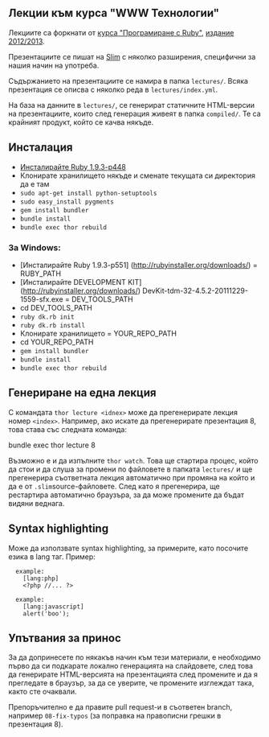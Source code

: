 ## Лекции към курса "WWW Технологии"

Лекциите са форкнати от [курса "Програмиране с Ruby"](http://fmi.ruby.bg), [издание 2012/2013](http://2012.fmi.ruby.bg).

Презентациите се пишат на [Slim](http://slim-lang.com/) с няколко разширения, специфични за нашия начин на употреба.

Съдържанието на презентациите се намира в папка `lectures/`. Всяка презентация се описва с няколко реда в `lectures/index.yml`.

На база на данните в `lectures/`, се генерират статичните HTML-версии на презентациите, които след генерация живеят в папка `compiled/`. Те са крайният продукт, който се качва някъде.

## Инсталация

- [Инсталирайте Ruby 1.9.3-p448](https://www.ruby-lang.org/en/downloads/)
- Клонирате хранилището някъде и сменате текущата си директория да е там
- `sudo apt-get install python-setuptools`
- `sudo easy_install pygments`
- `gem install bundler`
- `bundle install`
- `bundle exec thor rebuild`

### За Windows:
- [Инсталирайте Ruby 1.9.3-p551] (http://rubyinstaller.org/downloads/) = RUBY_PATH
- [Инсталирайте DEVELOPMENT KIT] (http://rubyinstaller.org/downloads/) DevKit-tdm-32-4.5.2-20111229-1559-sfx.exe = DEV_TOOLS_PATH
- cd DEV_TOOLS_PATH
- `ruby dk.rb init`
- `ruby dk.rb install`
- Клонирате хранилището = YOUR_REPO_PATH
- cd YOUR_REPO_PATH
- `gem install bundler`
- `bundle install`
- `bundle exec thor rebuild`

## Генериране на една лекция

С командата `thor lecture <idnex>` може да прегенерирате лекция номер `<index>`. Например, ако искате да прегенерирате презентация 8, това става със следната команда:

  bundle exec thor lecture 8

Възможно е и да изпълните `thor watch`. Това ще стартира процес, който да стои и да слуша за промени по файловете в папката `lectures/` и ще прегенерира съответната лекция автоматично при промяна на който и да е от `.slim`source-файловете. След като я прегенерира, ще рестартира автоматично браузъра, за да може промените да бъдат видяни веднага.

## Syntax highlighting

Може да използвате syntax highlighting, за примерите, като посочите езика в lang таг. Пример:

```
  example:
    [lang:php]
    <?php //... ?>

  example:
    [lang:javascript]
    alert('boo');
```

## Упътвания за принос

За да допринесете по някакъв начин към тези материали, е необходимо първо да си подкарате локално генерацията на слайдовете, след това да генерирате HTML-версията на презентацията след промените и да я прегледате в браузър, за да се уверите, че промените изглеждат така, както сте очаквали.

Препоръчително е да правите pull request-и в съответен branch, например `08-fix-typos` (за поправка на правописни грешки в презентация 8).
